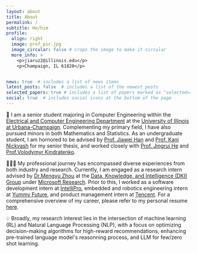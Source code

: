 ```yaml
---
layout: about
title: About
permalink: /
subtitle: He/him
profile:
  align: right
  image: prof_pic.jpg
  image_circular: false # crops the image to make it circular
  more_info: >
    <p>jiaruz2@illinois.edu</p>
    <p>Champaign, IL 61820</p>


news: true  # includes a list of news items
latest_posts: false  # includes a list of the newest posts
selected_papers: true # includes a list of papers marked as "selected={true}"
social: true  # includes social icons at the bottom of the page
---
```

📖 I am a senior student majoring in Computer Engineering within the [Electrical and Computer Engineering Department](https://ece.illinois.edu/) at the [University of Illinois at Urbana-Champaign](https://illinois.edu/). Complementing my primary field, I have also pursued minors in both Mathematics and Statistics. As an undergraduate student, I am hornored to be advised by [Prof. Jiawei Han](http://hanj.cs.illinois.edu/) and [Prof. Kani Nickvash](https://nickvashkani.com/) for my senior thesis, and worked closely with [Prof. Jingrui He](https://www.hejingrui.org/) and [Prof.Volodymyr Kindratenko](https://users.ncsa.illinois.edu/kindr/).

👨🏻‍💻 My professional journey has encompassed diverse experiences from both industry and research. Currently, I am engaged as a research intern advised by [Dr.Mengyu Zhou](http://zmy.io/) at the [Data, Knowledge, and Intelligence (DKI) Group](https://www.microsoft.com/en-us/research/group/data-knowledge-intelligence/) under [Microsoft Research](https://www.microsoft.com/en-us/research/lab/microsoft-research-asia/). Prior to this, I worked as a software development intern at [IntelliPro](https://www.intelliprogroup.com/), embedded and robotics engineering intern at [Yummy Future](https://www.yummy-future.com/), and product management intern at [Tencent](https://www.tencent.com/en-us/). For a comprehensive overview of my career, please refer to my personal resume [here](/cv/). 

💡 Broadly, my research interest lies in the intersection of machine learning (RL) and Natural Language Processing (NLP), with a focus on optimizing decision-making algorithms for high-reward recommendations, enhancing pre-trained language model's reasonning process, and LLM for few/zero shot learning.


